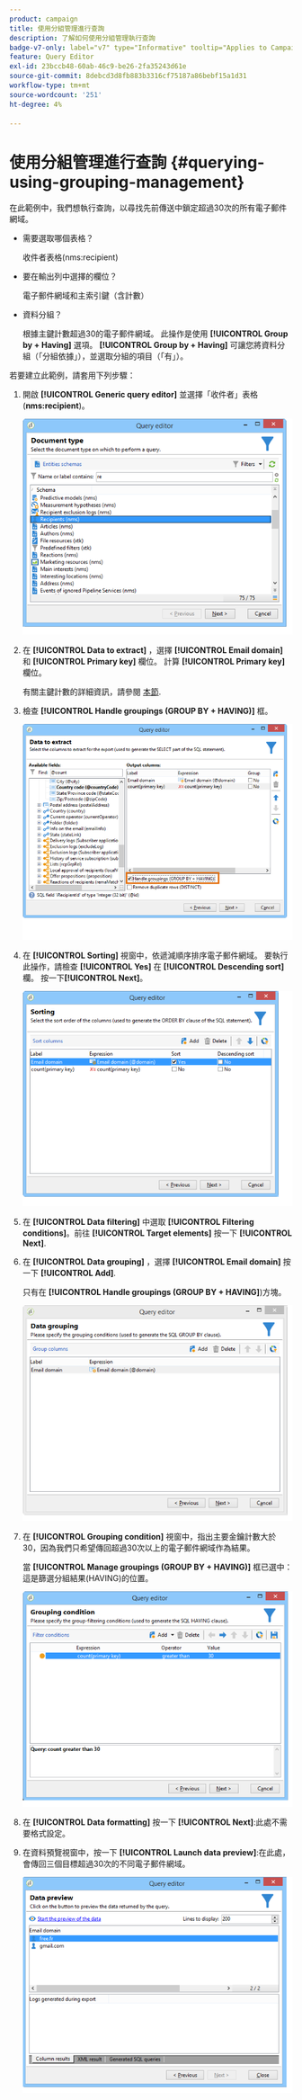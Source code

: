 ```yaml
---
product: campaign
title: 使用分組管理進行查詢
description: 了解如何使用分組管理執行查詢
badge-v7-only: label="v7" type="Informative" tooltip="Applies to Campaign Classic v7 only"
feature: Query Editor
exl-id: 23bccb48-60ab-46c9-be26-2fa35243d61e
source-git-commit: 8debcd3d8fb883b3316cf75187a86bebf15a1d31
workflow-type: tm+mt
source-wordcount: '251'
ht-degree: 4%

---
```


# 使用分組管理進行查詢 {#querying-using-grouping-management}



在此範例中，我們想執行查詢，以尋找先前傳送中鎖定超過30次的所有電子郵件網域。

* 需要選取哪個表格？

   收件者表格(nms:recipient)

* 要在輸出列中選擇的欄位？

   電子郵件網域和主索引鍵（含計數）

* 資料分組？

   根據主鍵計數超過30的電子郵件網域。 此操作是使用 **[!UICONTROL Group by + Having]** 選項。 **[!UICONTROL Group by + Having]** 可讓您將資料分組（「分組依據」），並選取分組的項目（「有」）。

若要建立此範例，請套用下列步驟：

1. 開啟 **[!UICONTROL Generic query editor]** 並選擇「收件者」表格(**nms:recipient**)。

   ![](assets/query_editor_02.png)

1. 在 **[!UICONTROL Data to extract]** ，選擇 **[!UICONTROL Email domain]** 和 **[!UICONTROL Primary key]** 欄位。 計算 **[!UICONTROL Primary key]** 欄位。

   有關主鍵計數的詳細資訊，請參閱 [本節](../../platform/using/defining-filter-conditions.md#building-expressions).

1. 檢查 **[!UICONTROL Handle groupings (GROUP BY + HAVING)]** 框。

   ![](assets/query_editor_nveau_29.png)

1. 在 **[!UICONTROL Sorting]** 視窗中，依遞減順序排序電子郵件網域。 要執行此操作，請檢查 **[!UICONTROL Yes]** 在 **[!UICONTROL Descending sort]** 欄。 按一下&#x200B;**[!UICONTROL Next]**。

   ![](assets/query_editor_nveau_70.png)

1. 在 **[!UICONTROL Data filtering]** 中選取 **[!UICONTROL Filtering conditions]**。前往 **[!UICONTROL Target elements]** 按一下 **[!UICONTROL Next]**.
1. 在 **[!UICONTROL Data grouping]** ，選擇 **[!UICONTROL Email domain]** 按一下 **[!UICONTROL Add]**.

   只有在 **[!UICONTROL Handle groupings (GROUP BY + HAVING]**)方塊。

   ![](assets/query_editor_blocklist_04.png)

1. 在 **[!UICONTROL Grouping condition]** 視窗中，指出主要金鑰計數大於30，因為我們只希望傳回超過30次以上的電子郵件網域作為結果。

   當 **[!UICONTROL Manage groupings (GROUP BY + HAVING)]** 框已選中：這是篩選分組結果(HAVING)的位置。

   ![](assets/query_editor_blocklist_05.png)

1. 在 **[!UICONTROL Data formatting]** 按一下 **[!UICONTROL Next]**:此處不需要格式設定。
1. 在資料預覽視窗中，按一下 **[!UICONTROL Launch data preview]**:在此處，會傳回三個目標超過30次的不同電子郵件網域。

   ![](assets/query_editor_blocklist_06.png)
